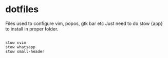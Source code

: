 # dotfiles
Files used to configure vim, popos, gtk bar etc
Just need to do stow {app} to install in proper folder.
```

stow nvim
stow whatsapp
stow small-header 

```

